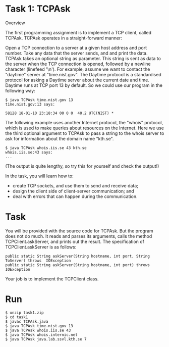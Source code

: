 # Task 1: TCPAsk

Overview

The first programming assignment is to implement a TCP client, called TCPAsk. TCPAsk operates in a straight-forward manner:

Open a TCP connection to a server at a given host address and port number.
Take any data that the server sends, and and print the data.
TCPAsk takes an optional string as parameter. This string is sent as data to the server when the TCP connection is opened, followed by a newline character (linefeed '\n').
For example, assume we want to contact the "daytime" server at "time.nist.gov". The Daytime protocol is a standardised protocol for asking a Daytime server about the current date and time. Daytime runs at TCP port 13 by default. So we could use our program in the following way:
``` 
$ java TCPAsk time.nist.gov 13
time.nist.gov:13 says:

58128 18-01-10 23:18:34 00 0 0  40.2 UTC(NIST) * 
```
The following example uses another Internet protocol, the "whois" protocol, which is used to make queries about resources on the Internet. Here we use the third optional argument to TCPAsk to pass a string to the whois server to ask for information about the domain name "kth.se".
```
$ java TCPAsk whois.iis.se 43 kth.se
whois.iis.se:43 says:
...
```

(The output is quite lengthy, so try this for yourself and check the output!)

In the task, you will learn how to:

- create TCP sockets, and use them to send and receive data;
- design the client side of client-server communication; and
- deal with errors that can happen during the communication.

# Task
You will be provided with the source code for TCPAsk. But the program does not do much. It reads and parses its arguments, calls the method TCPClient.askServer, and prints out the result. The specification of TCPClient.askServer is as follows:
```
public static String askServer(String hostname, int port, String ToServer) throws  IOException
public static String askServer(String hostname, int port) throws  IOException
```
Your job is to implement the TCPClient class.

# Run
```
$ unzip task1.zip
$ cd task1
$ javac TCPAsk.java
$ java TCPAsk time.nist.gov 13
$ java TCPAsk whois.iis.se 43
$ java TCPAsk whois.internic.net
$ java TCPAsk java.lab.ssvl.kth.se 7
```
